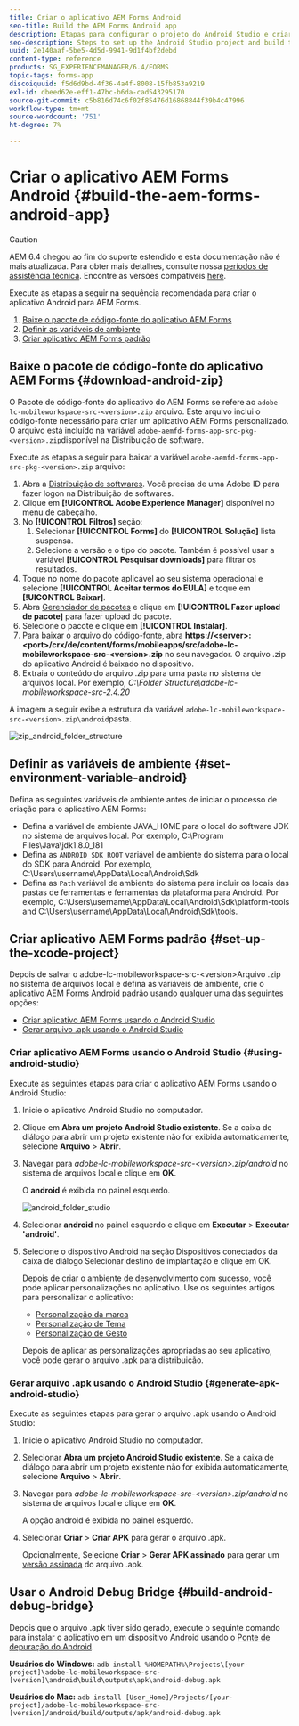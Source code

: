 ```yaml
---
title: Criar o aplicativo AEM Forms Android
seo-title: Build the AEM Forms Android app
description: Etapas para configurar o projeto do Android Studio e criar o arquivo .apk para o aplicativo AEM Forms para Android
seo-description: Steps to set up the Android Studio project and build the .apk file for the AEM Forms app for Android
uuid: 2e140aaf-5be5-4d5d-9941-9d1f4bf2debd
content-type: reference
products: SG_EXPERIENCEMANAGER/6.4/FORMS
topic-tags: forms-app
discoiquuid: f5d6d9bd-4f36-4a4f-8008-15fb853a9219
exl-id: dbeed62e-eff1-47bc-b6da-cad543295170
source-git-commit: c5b816d74c6f02f85476d16868844f39b4c47996
workflow-type: tm+mt
source-wordcount: '751'
ht-degree: 7%

---
```


# Criar o aplicativo AEM Forms Android {#build-the-aem-forms-android-app}

>[!CAUTION]
>
>AEM 6.4 chegou ao fim do suporte estendido e esta documentação não é mais atualizada. Para obter mais detalhes, consulte nossa [períodos de assistência técnica](https://helpx.adobe.com/br/support/programs/eol-matrix.html). Encontre as versões compatíveis [here](https://experienceleague.adobe.com/docs/).

Execute as etapas a seguir na sequência recomendada para criar o aplicativo Android para AEM Forms.

1. [Baixe o pacote de código-fonte do aplicativo AEM Forms](#download-android-zip)
1. [Definir as variáveis de ambiente](#set-environment-variable-android)
1. [Criar aplicativo AEM Forms padrão](#set-up-the-xcode-project)

## Baixe o pacote de código-fonte do aplicativo AEM Forms {#download-android-zip}

O Pacote de código-fonte do aplicativo do AEM Forms se refere ao `adobe-lc-mobileworkspace-src-<version>.zip` arquivo. Este arquivo inclui o código-fonte necessário para criar um aplicativo AEM Forms personalizado. O arquivo está incluído na variável `adobe-aemfd-forms-app-src-pkg-<version>.zip`disponível na Distribuição de software.

Execute as etapas a seguir para baixar a variável `adobe-aemfd-forms-app-src-pkg-<version>.zip` arquivo:

1. Abra a [Distribuição de softwares](https://experience.adobe.com/downloads). Você precisa de uma Adobe ID para fazer logon na Distribuição de softwares.
1. Clique em **[!UICONTROL Adobe Experience Manager]** disponível no menu de cabeçalho.
1. No **[!UICONTROL Filtros]** seção:
   1. Selecionar **[!UICONTROL Forms]** do **[!UICONTROL Solução]** lista suspensa.
   2. Selecione a versão e o tipo do pacote. Também é possível usar a variável **[!UICONTROL Pesquisar downloads]** para filtrar os resultados.
1. Toque no nome do pacote aplicável ao seu sistema operacional e selecione **[!UICONTROL Aceitar termos do EULA]** e toque em **[!UICONTROL Baixar]**.
1. Abra [Gerenciador de pacotes](https://experienceleague.adobe.com/docs/experience-manager-65/administering/contentmanagement/package-manager.html?lang=pt-BR) e clique em **[!UICONTROL Fazer upload de pacote]** para fazer upload do pacote.
1. Selecione o pacote e clique em **[!UICONTROL Instalar]**.
1. Para baixar o arquivo do código-fonte, abra **https://&lt;server>:&lt;port>/crx/de/content/forms/mobileapps/src/adobe-lc-mobileworkspace-src-&lt;version>.zip** no seu navegador. O arquivo .zip do aplicativo Android é baixado no dispositivo.
1. Extraia o conteúdo do arquivo .zip para uma pasta no sistema de arquivos local. Por exemplo, *C:\Folder Structure\adobe-lc-mobileworkspace-src-2.4.20*

A imagem a seguir exibe a estrutura da variável `adobe-lc-mobileworkspace-src-<version>.zip\android`pasta.

![zip_android_folder_structure](assets/zip_android_folder_structure.png)

## Definir as variáveis de ambiente {#set-environment-variable-android}

Defina as seguintes variáveis de ambiente antes de iniciar o processo de criação para o aplicativo AEM Forms:

* Defina a variável de ambiente JAVA_HOME para o local do software JDK no sistema de arquivos local. Por exemplo, C:\Program Files\Java\jdk1.8.0_181
* Defina as `ANDROID_SDK_ROOT` variável de ambiente do sistema para o local do SDK para Android. Por exemplo, C:\Users\username\AppData\Local\Android\Sdk
* Defina as `Path` variável de ambiente do sistema para incluir os locais das pastas de ferramentas e ferramentas da plataforma para Android. Por exemplo, C:\Users\username\AppData\Local\Android\Sdk\platform-tools and C:\Users\username\AppData\Local\Android\Sdk\tools.

## Criar aplicativo AEM Forms padrão {#set-up-the-xcode-project}

Depois de salvar o adobe-lc-mobileworkspace-src-&lt;version>Arquivo .zip no sistema de arquivos local e defina as variáveis de ambiente, crie o aplicativo AEM Forms Android padrão usando qualquer uma das seguintes opções:

* [Criar aplicativo AEM Forms usando o Android Studio](#using-android-studio)
* [Gerar arquivo .apk usando o Android Studio](#generate-apk-android-studio)

### Criar aplicativo AEM Forms usando o Android Studio {#using-android-studio}

Execute as seguintes etapas para criar o aplicativo AEM Forms usando o Android Studio:

1. Inicie o aplicativo Android Studio no computador.
1. Clique em **Abra um projeto Android Studio existente**. Se a caixa de diálogo para abrir um projeto existente não for exibida automaticamente, selecione **Arquivo** > **Abrir**.
1. Navegar para *adobe-lc-mobileworkspace-src-&lt;version>.zip/android* no sistema de arquivos local e clique em **OK**.

   O **android** é exibida no painel esquerdo.

   ![android_folder_studio](assets/android_folder_studio.png)

1. Selecionar **android** no painel esquerdo e clique em **Executar** > **Executar &#39;android&#39;**.
1. Selecione o dispositivo Android na seção Dispositivos conectados da caixa de diálogo Selecionar destino de implantação e clique em OK.

   Depois de criar o ambiente de desenvolvimento com sucesso, você pode aplicar personalizações no aplicativo. Use os seguintes artigos para personalizar o aplicativo:

   * [Personalização da marca](/help/forms/using/branding-customization.md)
   * [Personalização de Tema](/help/forms/using/theme-customization.md)
   * [Personalização de Gesto](/help/forms/using/gesture-customization.md)

   Depois de aplicar as personalizações apropriadas ao seu aplicativo, você pode gerar o arquivo .apk para distribuição.

### Gerar arquivo .apk usando o Android Studio {#generate-apk-android-studio}

Execute as seguintes etapas para gerar o arquivo .apk usando o Android Studio:

1. Inicie o aplicativo Android Studio no computador.
1. Selecionar **Abra um projeto Android Studio existente**. Se a caixa de diálogo para abrir um projeto existente não for exibida automaticamente, selecione **Arquivo** > **Abrir**.
1. Navegar para *adobe-lc-mobileworkspace-src-&lt;version>.zip/android* no sistema de arquivos local e clique em **OK**.

   A opção android é exibida no painel esquerdo.

1. Selecionar **Criar** > **Criar APK** para gerar o arquivo .apk.

   Opcionalmente, Selecione **Criar** > **Gerar APK assinado** para gerar um [versão assinada](https://developer.android.com/studio/publish/app-signing) do arquivo .apk.

## Usar o Android Debug Bridge {#build-android-debug-bridge}

Depois que o arquivo .apk tiver sido gerado, execute o seguinte comando para instalar o aplicativo em um dispositivo Android usando o [Ponte de depuração do Android](https://developer.android.com/tools/help/adb.html).

**Usuários do Windows:** `adb install %HOMEPATH%\Projects\[your-project]\adobe-lc-mobileworkspace-src-[version]\android\build\outputs\apk\android-debug.apk`

**Usuários do Mac:** `adb install [User_Home]/Projects/[your-project]/adobe-lc-mobileworkspace-src-[version]/android/build/outputs/apk/android-debug.apk`
